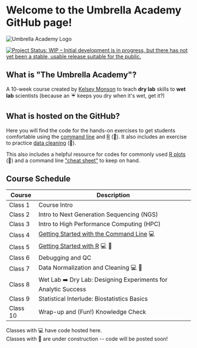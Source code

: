 
# Welcome to the Umbrella Academy GitHub page!

![Umbrella Academy Logo](https://github.com/user-attachments/assets/1004db95-2f50-42dc-ad2d-614481d5e93b)
<!-- badges: start -->
[![Project Status: WIP – Initial development is in progress, but there has not yet been a stable, usable release suitable for the public.](https://www.repostatus.org/badges/latest/wip.svg)](https://www.repostatus.org/#wip)
<!-- badges: end -->


## What is "The Umbrella Academy"? 
A 10-week course created by [Kelsey Monson](https://github.com/KelseyRMonson) to teach **dry lab** skills to **wet lab** scientists (because an ☔ keeps you dry when it's wet, get it?)

## What is hosted on the GitHub?
Here you will find the code for the hands-on exercises to get students comfortable using the [command line](Command-Line) and [R](R-Project) (🚧). It also includes an exercise to practice [data cleaning](tbd) (🚧).

This also includes a helpful resource for codes for commonly used [R plots](tbd) (🚧) and a command line ["cheat sheet"](Command-Line/command_line_cheat_sheet.md) to keep on hand.

## Course Schedule

| Course    | Description |
| --------- | ----------- |
| Class 1   | Course Intro |
| Class 2   | Intro to Next Generation Sequencing (NGS) |
| Class 3   | Intro to High Performance Computing (HPC) |
| Class 4   | [Getting Started with the Command Line](Command-Line) 💻 |
| Class 5   | [Getting Started with R](R-Project) 💻 🚧 |
| Class 6   | Debugging and QC |
| Class 7   | Data Normalization and Cleaning 💻 🚧 |
| Class 8   | Wet Lab ➡️ Dry Lab: Designing Experiments for Analytic Success |
| Class 9   | Statistical Interlude: Biostatistics Basics |
| Class 10  | Wrap-up and (Fun!) Knowledge Check |

Classes with 💻 have code hosted here.  
Classes with 🚧 are under construction -- code will be posted soon!

